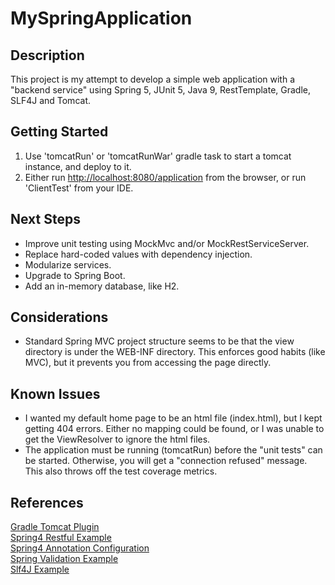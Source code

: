 # MySpringApplication

## Description
This project is my attempt to develop a simple web application with a "backend service" 
using Spring 5, JUnit 5, Java 9, RestTemplate, Gradle, SLF4J and Tomcat.  

## Getting Started
1. Use 'tomcatRun' or 'tomcatRunWar' gradle task to start a tomcat instance, and deploy to it.
2. Either run [http://localhost:8080/application](http://localhost:8080/application) from the
browser, or run 'ClientTest' from your IDE.

## Next Steps
- Improve unit testing using MockMvc and/or MockRestServiceServer.
- Replace hard-coded values with dependency injection.
- Modularize services.
- Upgrade to Spring Boot.
- Add an in-memory database, like H2.

## Considerations
- Standard Spring MVC project structure seems to be that the view directory is under the 
WEB-INF directory.  This enforces good habits (like MVC), but it prevents you from accessing
the page directly.

## Known Issues
- I wanted my default home page to be an html file (index.html), but I kept getting 404 errors.  Either no mapping could 
be found, or I was unable to get the ViewResolver to ignore the html files. 
- The application must be running (tomcatRun) before the "unit tests" can be started.  Otherwise, you will get a 
"connection refused" message.  This also throws off the test coverage metrics.

## References
[Gradle Tomcat Plugin](https://github.com/bmuschko/gradle-tomcat-plugin)<br/>
[Spring4 Restful Example](https://github.com/viralpatel/spring4-restful-example)<br/>
[Spring4 Annotation Configuration](http://javacodeimpl.blogspot.com/2017/02/spring-4-annotation-configuration.html)<br/>
[Spring Validation Example](https://www.journaldev.com/2668/spring-validation-example-mvc-validator)<br/>
[Slf4J Example](http://makble.com/gradle-slf4j-integration-example-with-eclipse)<br/>
  

